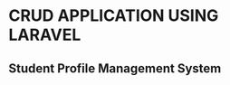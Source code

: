 # CRUD APPLICATION USING LARAVEL

## Student Profile Management System

<!-- This repo is a project/task assigned by DDL! -->
